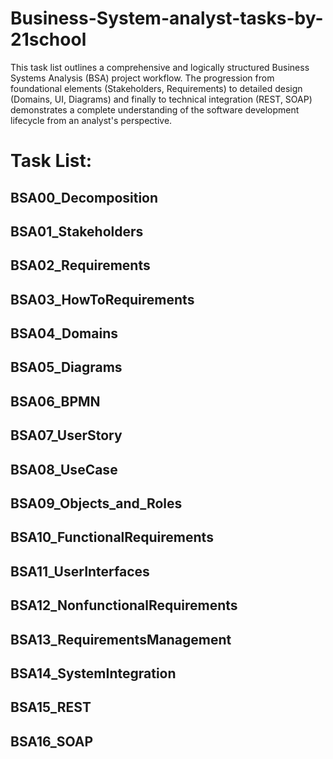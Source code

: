# Business-System-analyst-tasks-by-21school
This task list outlines a comprehensive and logically structured Business Systems Analysis (BSA) project workflow. The progression from foundational elements (Stakeholders, Requirements) to detailed design (Domains, UI, Diagrams) and finally to technical integration (REST, SOAP) demonstrates a complete understanding of the software development lifecycle from an analyst's perspective.
# Task List:

## BSA00_Decomposition
## BSA01_Stakeholders
## BSA02_Requirements
## BSA03_HowToRequirements
## BSA04_Domains
## BSA05_Diagrams
## BSA06_BPMN
## BSA07_UserStory
## BSA08_UseCase
## BSA09_Objects_and_Roles
## BSA10_FunctionalRequirements
## BSA11_UserInterfaces
## BSA12_NonfunctionalRequirements
## BSA13_RequirementsManagement
## BSA14_SystemIntegration
## BSA15_REST
## BSA16_SOAP
